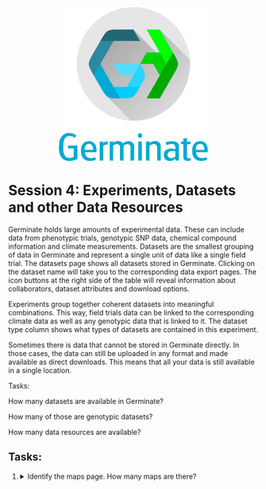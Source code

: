 <!-- Use these horrible HTML tag attributes because Markdown only supports limited HTML/CSS -->
<p align="center">
  <img src="img/germinate-square-name.svg" width="300" alt="Crop Trust">
</p>


# Session 4: Experiments, Datasets and other Data Resources

Germinate holds large amounts of experimental data. These can include data from phenotypic trials, genotypic SNP data, chemical compound information and climate measurements. Datasets are the smallest grouping of data in Germinate and represent a single unit of data like a single field trial. The datasets page shows all datasets stored in Germinate. Clicking on the dataset name will take you to the corresponding data export pages. The icon buttons at the right side of the table will reveal information about collaborators, dataset attributes and download options. 

Experiments group together coherent datasets into meaningful combinations. This way, field trials data can be linked to the corresponding climate data as well as any genotypic data that is linked to it. The dataset type column shows what types of datasets are contained in this experiment. 

Sometimes there is data that cannot be stored in Germinate directly. In those cases, the data can still be uploaded in any format and made available as direct downloads. This means that all your data is still available in a single location. 

 

Tasks: 

How many datasets are available in Germinate? 

How many of those are genotypic datasets? 

How many data resources are available? 

## Tasks:

1. <details><summary>Identify the maps page. How many maps are there?</summary>Answer: X</details>

